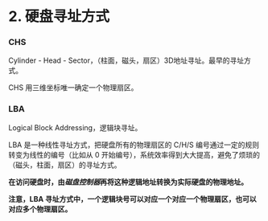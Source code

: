 # 2. 硬盘寻址方式

### CHS

Cylinder - Head - Sector，（柱面，磁头，扇区）3D地址寻址。最早的寻址方式。

CHS 用三维坐标唯一确定一个物理扇区。


### LBA

Logical Block Addressing，逻辑块寻址。

LBA 是一种线性寻址方式，把硬盘所有的物理扇区的 C/H/S 编号通过一定的规则转变为线性的编号（比如从 0 开始编号），系统效率得到大大提高，避免了烦琐的（磁头，柱面，扇区）的寻址方式。

**在访问硬盘时，由*磁盘控制器*再将这种逻辑地址转换为实际硬盘的物理地址。**

**注意，LBA 寻址方式中，一个逻辑块号可以对应一个对应一个物理扇区，也可以对应多个物理扇区。**